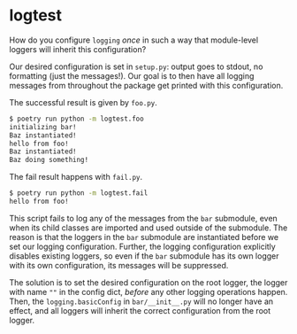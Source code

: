 # logtest

How do you configure `logging` _once_ in such a way that module-level loggers will inherit this configuration?

Our desired configuration is set in `setup.py`: output goes to stdout, no formatting (just the messages!). Our goal is to then have all logging messages from throughout the package get printed with this configuration.

The successful result is given by `foo.py`.

```bash
$ poetry run python -m logtest.foo 
initializing bar!
Baz instantiated!
hello from foo!
Baz instantiated!
Baz doing something!
```

The fail result happens with `fail.py`.

```bash
$ poetry run python -m logtest.fail 
hello from foo!
```

This script fails to log any of the messages from the `bar` submodule, even when its child classes are imported and used outside of the submodule. The reason is that the loggers in the `bar` submodule are instantiated before we set our logging configuration. Further, the logging configuration explicitly disables existing loggers, so even if the `bar` submodule has its own logger with its own configuration, its messages will be suppressed.

The solution is to set the desired configuration on the root logger, the logger with name `""` in the config dict, _before_ any other logging operations happen. Then, the `logging.basicConfig` in `bar/__init__.py` will no longer have an effect, and all loggers will inherit the correct configuration from the root logger.
